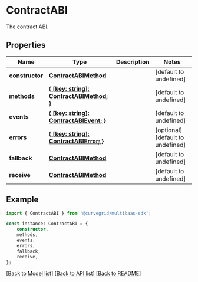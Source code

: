 # ContractABI

The contract ABI.

## Properties

Name | Type | Description | Notes
------------ | ------------- | ------------- | -------------
**constructor** | [**ContractABIMethod**](ContractABIMethod.md) |  | [default to undefined]
**methods** | [**{ [key: string]: ContractABIMethod; }**](ContractABIMethod.md) |  | [default to undefined]
**events** | [**{ [key: string]: ContractABIEvent; }**](ContractABIEvent.md) |  | [default to undefined]
**errors** | [**{ [key: string]: ContractABIError; }**](ContractABIError.md) |  | [optional] [default to undefined]
**fallback** | [**ContractABIMethod**](ContractABIMethod.md) |  | [default to undefined]
**receive** | [**ContractABIMethod**](ContractABIMethod.md) |  | [default to undefined]

## Example

```typescript
import { ContractABI } from '@curvegrid/multibaas-sdk';

const instance: ContractABI = {
    constructor,
    methods,
    events,
    errors,
    fallback,
    receive,
};
```

[[Back to Model list]](../README.md#documentation-for-models) [[Back to API list]](../README.md#documentation-for-api-endpoints) [[Back to README]](../README.md)
